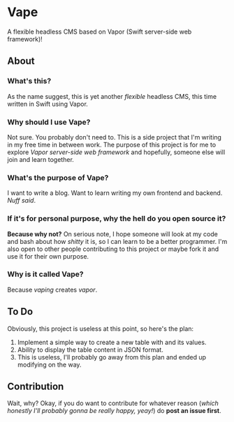 # Vape

A flexible headless CMS based on Vapor (Swift server-side web framework)!

## About
### What's this?
As the name suggest, this is yet another *flexible* headless CMS, this time written in Swift using Vapor.

### Why should I use Vape?
Not sure. You probably don't need to. This is a side project that I'm writing in my free time in between work. The purpose of this project is for me to explore *Vapor server-side web framework* and hopefully, someone else will join and learn together.

### What's the purpose of Vape?
I want to write a blog. Want to learn writing my own frontend and backend. *Nuff said*.

### If it's for personal purpose, why the hell do you open source it?
**Because why not?**
On serious note, I hope someone will look at my code and bash about how *shitty* it is, so I can learn to be a better programmer. I'm also open to other people contributing to this project or maybe fork it and use it for their own purpose.

### Why is it called Vape?
Because *vaping* creates *vapor*.

## To Do
Obviously, this project is useless at this point, so here's the plan:
1. Implement a simple way to create a new table with and its values.
2. Ability to display the table content in JSON format.
3. This is useless, I'll probably go away from this plan and ended up modifying on the way.

## Contribution
Wait, why?
Okay, if you do want to contribute for whatever reason (*which honestly I'll probably gonna be really happy, yeay!*) do **post an issue first**.